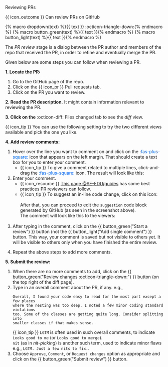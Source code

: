 <span id="title">Reviewing PRs</span>

<span id="prereqs"></span>

<span id="outcomes">{{ icon_outcome }} Can review PRs on GitHub</span>

{% macro dropdown(text) %}<span class="btn btn-light border">{{ text }} :octicon-triangle-down:</span>{% endmacro %}
{% macro button_green(text) %}<span class="btn btn-success ps-1 pe-1 pb-0 pt-0">{{ text }}</span>{% endmacro %}
{% macro button_light(text) %}<span class="btn btn-light ps-1 pe-1 pb-0 pt-0 border">{{ text }}</span>{% endmacro %}

<div id="body">

The _PR review_ stage is a dialog between the PR author and members of the repo that received the PR, in order to refine and eventually merge the PR.

Given below are some steps you can follow when reviewing a PR.

**1. Locate the PR:**
1. Go to the GitHub page of the repo.
1. Click on the <span class="tab">{{ icon_pr }} Pull requests</span> tab.
1. Click on the PR you want to review.

**2. Read the PR description.** It might contain information relevant to reviewing the PR.

**3. Click on the** <span class="tab">:octicon-diff: Files changed</span> tab to see the _diff_ view.

<div class="indented-level1" id="tip-pr-split-view">

{{ icon_tip }} You can use the following setting to try the two different views available and pick the one you like.<br>
<pic src="images/splitVsUnifiedDiffView.png"/>
</div>


**4. Add review comments:**
1. Hover over the line you want to comment on and click on the <span style="color:#0066ff">:fas-plus-square:</span> icon that appears on the left margin. That should create a text box for you to enter your comment.
   * {{ icon_tip }} To give a comment related to multiple lines, click-and-drag the <span style="color:#0066ff">:fas-plus-square:</span> icon. The result will look like this:<br>
     <pic eager src="images/addCommentForMultipleLines.png"/>
1. Enter your comment.<br>
   * {{ icon_resource }} [This page @SE-EDU/guides](https://se-education.org/guides/guidelines/PRs-reviewing.html) has some best practices PR reviewers can follow.
   * {{ icon_tip }} To suggest an in-line code change, click on this icon:<br>
     <pic eager src="images/giveInlineSuggestion.png"/><br>
     After that, you can proceed to edit the `suggestion` code block generated by GitHub (as seen in the screenshot above).<br>
     The comment will look like this to the viewers:<br>
     <pic eager src="images/giveInlineSuggestionPreview.png"/><br>
1. After typing in the comment, click on the {{ button_green("Start a review") }} button (not the {{ button_light("Add single comment") }} button. This way, your comment is saved but not visible to others yet. It will be visible to others only when you have finished the entire review.<br>
   <pic eager src="images/addComment.png" width="800" />
   <p/>
1. Repeat the above steps to add more comments.

**5. Submit the review:**<br>
   <pic eager src="images/submitReview.png" width="500" />
   <p/>

1. When there are no more comments to add, click on the {{ button_green("Review changes :octicon-triangle-down:") }} button (on the top right of the diff page).
1. Type in an overall comment about the PR, if any. e.g.,
   ```{.no-line-numbers}
   Overall, I found your code easy to read for the most part except a few places
   where the nesting was too deep. I noted a few minor coding standard violations
   too. Some of the classes are getting quite long. Consider splitting into
   smaller classes if that makes sense.
   ```
   {{ icon_tip }} `LGTM` is often used in such overall comments, to indicate `Looks good to me` (or `Looks good to merge`).<br>
   `nit` (as in _nit-picking_) is another such term, used to indicate minor flaws e.g., `LGTM. Just a few nits to fix.`.
1. Choose `Approve`, `Comment`, or `Request changes` option as appropriate and click on the {{ button_green("Submit review") }} button.

</div>

<div id="extras">
 <include src="resourcesPanel.md" boilerplate/>
</div>
